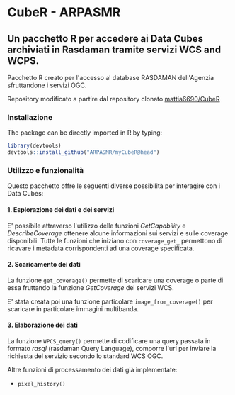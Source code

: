 # CubeR - ARPASMR
## Un pacchetto R per accedere ai Data Cubes archiviati in Rasdaman tramite servizi WCS and WCPS.

Pacchetto R creato per l'accesso al database RASDAMAN dell'Agenzia sfruttandone i servizi OGC.

Repository modificato a partire dal repository clonato [mattia6690/CubeR](https://github.com/mattia6690/CubeR)

### Installazione 
The package can be directly imported in R by typing:
```r
library(devtools)
devtools::install_github("ARPASMR/myCubeR@head")
```

### Utilizzo e funzionalità
Questo pacchetto offre le seguenti diverse possibilità per interagire con i Data Cubes:

#### 1. Esplorazione dei dati e dei servizi
E' possibile attraverso l'utilizzo delle funzioni *GetCapability* e *DescribeCoverage* ottenere alcune informazioni sui servizi e sulle coverage disponibili.
Tutte le funzioni che iniziano con `coverage_get_` permettono di ricavare i metadata corrispondenti ad una coverage specificata.

#### 2. Scaricamento dei dati
La funzione `get_coverage()` permette di scaricare una coverage o parte di essa fruttando la funzione *GetCoverage* dei servizi WCS.

E' stata creata poi una funzione particolare `image_from_coverage()` per scaricare in particolare immagini multibanda.

#### 3. Elaborazione dei dati
La funzione `WPCS_query()` permette di codificare una query passata in formato *rasql* (rasdaman Query Language), comporre l'url per inviare la richiesta del servizio secondo lo standard WCS OGC.

Altre funzioni di processamento dei dati già implementate:
- `pixel_history()`
